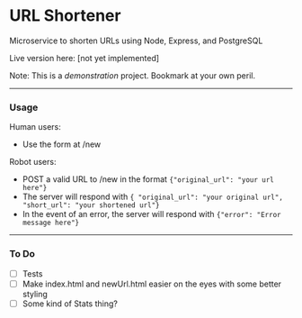# URL Shortener
Microservice to shorten URLs using Node, Express, and PostgreSQL

Live version here: [not yet implemented]

Note: This is a *demonstration* project. Bookmark at your own peril.

---

### Usage

Human users:
- Use the form at /new

Robot users:
- POST a valid URL to /new in the format `{"original_url": "your url here"}`
- The server will respond with `{ "original_url": "your original url", "short_url": "your shortened url"}`
- In the event of an error, the server will respond with `{"error": "Error message here"}`

---

### To Do

- [ ] Tests
- [ ] Make index.html and newUrl.html easier on the eyes with some better styling
- [ ] Some kind of Stats thing?

